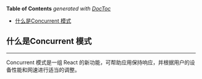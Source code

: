 <!-- START doctoc generated TOC please keep comment here to allow auto update -->
<!-- DON'T EDIT THIS SECTION, INSTEAD RE-RUN doctoc TO UPDATE -->
**Table of Contents**  *generated with [DocToc](https://github.com/thlorenz/doctoc)*

- [什么是Concurrent 模式](#%E4%BB%80%E4%B9%88%E6%98%AFconcurrent-%E6%A8%A1%E5%BC%8F)

<!-- END doctoc generated TOC please keep comment here to allow auto update -->

## 什么是Concurrent 模式
---
Concurrent 模式是一组 React 的新功能，可帮助应用保持响应，并根据用户的设备性能和网速进行适当的调整。


